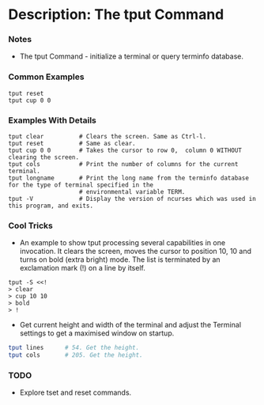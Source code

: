 # Description: The tput Command

### Notes
* The tput Command - initialize a terminal or query terminfo database.

### Common Examples
```shell
tput reset
tput cup 0 0
```

### Examples With Details
```shell
tput clear          # Clears the screen. Same as Ctrl-l.
tput reset          # Same as clear.
tput cup 0 0        # Takes the cursor to row 0,  column 0 WITHOUT clearing the screen.
tput cols           # Print the number of columns for the current terminal.
tput longname       # Print the long name from the terminfo database for the type of terminal specified in the
                    # environmental variable TERM.
tput -V             # Display the version of ncurses which was used in this program, and exits.
```

### Cool Tricks
* An example to show tput processing several capabilities in one invocation. It clears the screen, moves the cursor
  to position 10, 10 and turns on bold (extra bright) mode. The list is terminated by an exclamation mark (!) on a
  line by itself.
```shell
tput -S <<!
> clear
> cup 10 10
> bold
> !
```

* Get current height and width of the terminal and adjust the Terminal settings to get a maximised window on startup.
```bash
tput lines      # 54. Get the height.
tput cols       # 205. Get the height.
```

### TODO
* Explore tset and reset commands.
